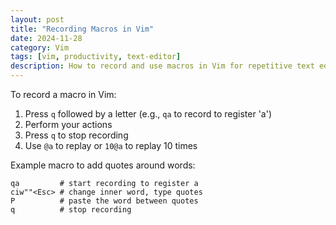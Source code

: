 ```yaml
---
layout: post
title: "Recording Macros in Vim"
date: 2024-11-28
category: Vim
tags: [vim, productivity, text-editor]
description: How to record and use macros in Vim for repetitive text editing tasks.
---
```


To record a macro in Vim:

1. Press `q` followed by a letter (e.g., `qa` to record to register 'a')
2. Perform your actions
3. Press `q` to stop recording
4. Use `@a` to replay or `10@a` to replay 10 times

Example macro to add quotes around words:
```vim
qa         # start recording to register a
ciw""<Esc> # change inner word, type quotes
P          # paste the word between quotes
q          # stop recording
```

